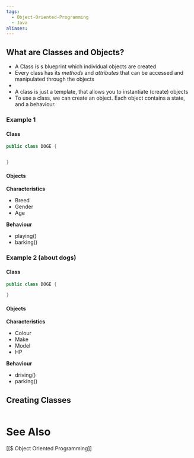 ```yaml
---
tags:
  - Object-Oriented-Programming
  - Java
aliases:
---
```

## What are Classes and Objects?
- A Class is s blueprint which individual objects are created 
- Every class has its *methods* and *attributes* that can be accessed and manipulated through the objects
- 
- A class is just a template, that allows you to instantiate (create) objects
- To use a class, we can create an object. Each object contains a state, and a behaviour.



### Example 1
#### Class
```java showlinenumbers
public class DOGE {


}
```

#### Objects
**Characteristics**
- Breed
- Gender
- Age

**Behaviour**
- playing()
- barking()

### Example 2 (about dogs)

#### Class
```java showlinenumbers
public class DOGE {

}
```

#### Objects
**Characteristics**
- Colour
- Make
- Model
- HP

**Behaviour**
- driving()
- parking()


## Creating Classes

```java

```


# See Also
[[$ Object Oriented Programming]]
